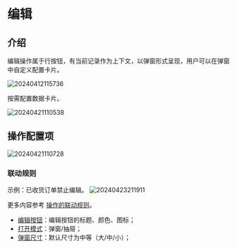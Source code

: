 # 编辑

## 介绍

编辑操作属于行按钮，有当前记录作为上下文，以弹窗形式呈现，用户可以在弹窗中自定义配置卡片。

![20240412115736](/actions/edit-1.png)

按需配置数据卡片。

![20240421110538](/actions/edit-2.png)

## 操作配置项

![20240421110728](/actions/edit-3.png)

### 联动规则

示例：已收货订单禁止编辑。
![20240423211911](/actions/edit-3.png)

更多内容参考 [操作的联动规则](/guides/advanced/configuration-interface/actions/action-settings/linkage-rule)。

- [编辑按钮](/guides/advanced/configuration-interface/actions/action-settings/edit-button)：编辑按钮的标题、颜色、图标；
- [打开模式](/guides/advanced/configuration-interface/actions/action-settings/open-mode)：弹窗/抽屉；
- [弹窗尺寸](/guides/advanced/configuration-interface/actions/action-settings/popup-size)：默认尺寸为中等（大/中/小）；
